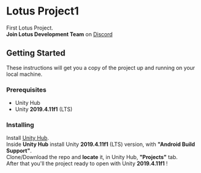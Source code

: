 # Lotus Project1

First Lotus Project.  
**Join Lotus Development Team** on [Discord](https://discord.gg/kdfxXx)

## Getting Started
These instructions will get you a copy of the project up and running on your local machine.

### Prerequisites

* Unity Hub
* Unity **2019.4.11f1** (LTS)


### Installing
Install [Unity Hub](https://unity3d.com/es/get-unity/download).  
Inside **Unity Hub** install Unity **2019.4.11f1** (LTS) version, with **"Android Build Support"**.  
Clone/Download the repo and **locate** it, in Unity Hub, **"Projects"** tab.  
After that you'll the project ready to open with Unity **2019.4.11f1** !  

